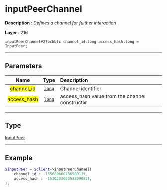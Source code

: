 # inputPeerChannel

**Description** : *Defines a channel for further interaction*

**Layer** : 216

```tl
inputPeerChannel#27bcbbfc channel_id:long access_hash:long = InputPeer;
```

---

## Parameters

| Name | Type | Description |
| :---: | :---: | :--- |
| <mark>channel_id</mark> | [`long`](type/long) | Channel identifier |
| <mark>access_hash</mark> | [`long`](type/long) | access_hash value from the channel constructor |

---

## Type

[InputPeer](type/InputPeer)

---

## Example

```php
$inputPeer = $client->inputPeerChannel(
	channel_id : -155080660786509119,
	access_hash : -1510283053538090311,
);
```